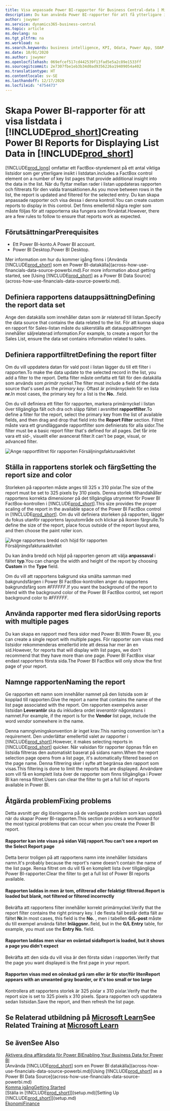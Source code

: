 ```yaml
---
title: Visa anpassade Power BI-rapporter för Business Central-data | Microsoft Docs
description: Du kan använda Power BI-rapporter för att få ytterligare information om data i listor.
author: jswymer
ms.service: dynamics365-business-central
ms.topic: article
ms.devlang: na
ms.tgt_pltfrm: na
ms.workload: na
ms.search.keywords: business intelligence, KPI, Odata, Power App, SOAP, analysis
ms.date: 10/01/2020
ms.author: jswymer
ms.openlocfilehash: 069efcef517cd442539f13fad5e5a2c89e1533ff
ms.sourcegitcommit: 2e7307fbe1eb3b34d0ad9356226a19409054a402
ms.translationtype: HT
ms.contentlocale: sv-SE
ms.lasthandoff: 12/17/2020
ms.locfileid: "4754473"
---
```

# <a name="creating-power-bi-reports-for-displaying-list-data-in-prod_short"></a><span data-ttu-id="98af9-103">Skapa Power BI-rapporter för att visa listdata i [!INCLUDE[prod_short](includes/prod_short.md)]</span><span class="sxs-lookup"><span data-stu-id="98af9-103">Creating Power BI Reports for Displaying List Data in [!INCLUDE[prod_short](includes/prod_short.md)]</span></span>

[!INCLUDE[prod_long](includes/prod_long.md)] <span data-ttu-id="98af9-104">omfattar ett FactBox-styrelement på ett antal viktiga listsidor som ger ytterligare insikt i listdatan.</span><span class="sxs-lookup"><span data-stu-id="98af9-104">includes a FactBox control element on a number of key list pages that provide additional insight into the data in the list.</span></span> <span data-ttu-id="98af9-105">När du flyttar mellan rader i listan uppdateras rapporten och filtrerats för den valda transaktionen.</span><span class="sxs-lookup"><span data-stu-id="98af9-105">As you move between rows in the list, the report is updated and filtered for the selected entry.</span></span> <span data-ttu-id="98af9-106">Du kan skapa anpassade rapporter och visa dessa i denna kontroll.</span><span class="sxs-lookup"><span data-stu-id="98af9-106">You can create custom reports to display in this control.</span></span> <span data-ttu-id="98af9-107">Det finns emellertid några regler som måste följas för att rapporterna ska fungera som förväntat.</span><span class="sxs-lookup"><span data-stu-id="98af9-107">However, there are a few rules to follow to ensure that reports work as expected.</span></span>  

## <a name="prerequisites"></a><span data-ttu-id="98af9-108">Förutsättningar</span><span class="sxs-lookup"><span data-stu-id="98af9-108">Prerequisites</span></span>

- <span data-ttu-id="98af9-109">Ett Power BI-konto.</span><span class="sxs-lookup"><span data-stu-id="98af9-109">A Power BI account.</span></span>
- <span data-ttu-id="98af9-110">Power BI Desktop.</span><span class="sxs-lookup"><span data-stu-id="98af9-110">Power BI Desktop.</span></span>

<span data-ttu-id="98af9-111">Mer information om hur du kommer igång finns i [Använda [!INCLUDE[prod_short](includes/prod_short.md)] som en Power BI-datakälla](across-how-use-financials-data-source-powerbi.md).</span><span class="sxs-lookup"><span data-stu-id="98af9-111">For more information about getting started, see [Using [!INCLUDE[prod_short](includes/prod_short.md)] as a Power BI Data Source](across-how-use-financials-data-source-powerbi.md).</span></span>

## <a name="defining-the-report-data-set"></a><span data-ttu-id="98af9-112">Definiera rapportens datauppsättning</span><span class="sxs-lookup"><span data-stu-id="98af9-112">Defining the report data set</span></span>

<span data-ttu-id="98af9-113">Ange den datakälla som innehåller datan som är relaterad till listan.</span><span class="sxs-lookup"><span data-stu-id="98af9-113">Specify the data source that contains the data related to the list.</span></span> <span data-ttu-id="98af9-114">För att kunna skapa en rapport för Sales-listan måste du säkerställa att datauppsättningen innehåller säljrelaterad information.</span><span class="sxs-lookup"><span data-stu-id="98af9-114">For example, to create a report for the Sales List, ensure the data set contains information related to sales.</span></span>  

## <a name="defining-the-report-filter"></a><span data-ttu-id="98af9-115">Definiera rapportfiltret</span><span class="sxs-lookup"><span data-stu-id="98af9-115">Defining the report filter</span></span>

<span data-ttu-id="98af9-116">Om du vill uppdatera datan för vald post i listan lägger du till ett filter i rapporten.</span><span class="sxs-lookup"><span data-stu-id="98af9-116">To make the data update to the selected record in the list, you add a filter to the report.</span></span> <span data-ttu-id="98af9-117">Detta filter måste omfatta ett fält för den datakälla som används som *primär nyckel*.</span><span class="sxs-lookup"><span data-stu-id="98af9-117">The filter must include a field of the data source that's used as the *primary key*.</span></span> <span data-ttu-id="98af9-118">Oftast är primärnyckeln för en lista **nr.**</span><span class="sxs-lookup"><span data-stu-id="98af9-118">In most cases, the primary key for a list is the **No.**</span></span> <span data-ttu-id="98af9-119">.</span><span class="sxs-lookup"><span data-stu-id="98af9-119">field.</span></span>

<span data-ttu-id="98af9-120">Om du vill definiera ett filter för rapporten, markera primärnyckel i listan över tillgängliga fält och dra och släpp fältet i avsnittet **rapportfilter**.</span><span class="sxs-lookup"><span data-stu-id="98af9-120">To define a filter for the report, select the primary key from the list of available fields, and then drag and drop that field into the **Report Filter** section.</span></span> <span data-ttu-id="98af9-121">Filtret måste vara ett grundläggande rapportfilter som definierats för alla sidor.</span><span class="sxs-lookup"><span data-stu-id="98af9-121">The filter must be a basic report filter that's defined for all pages.</span></span> <span data-ttu-id="98af9-122">Det får inte vara ett sid-, visuellt eller avancerat filter.</span><span class="sxs-lookup"><span data-stu-id="98af9-122">It can't be page, visual, or advanced filter.</span></span>

![Ange rapportfiltret för rapporten Försäljningsfakturaaktivitet](./media/across-how-use-powerbi-reports-factbox/financials-powerbi-report-filter-v3.png)

## <a name="setting-the-report-size-and-color"></a><span data-ttu-id="98af9-124">Ställa in rapportens storlek och färg</span><span class="sxs-lookup"><span data-stu-id="98af9-124">Setting the report size and color</span></span>

<span data-ttu-id="98af9-125">Storleken på rapporten måste anges till 325 x 310 pixlar.</span><span class="sxs-lookup"><span data-stu-id="98af9-125">The size of the report must be set to 325 pixels by 310 pixels.</span></span> <span data-ttu-id="98af9-126">Denna storlek tillhandahåller rapportens korrekta dimensioner på det tillgängliga utrymmet för Power BI FactBox-kontrollen i [!INCLUDE[prod_short](includes/prod_short.md)].</span><span class="sxs-lookup"><span data-stu-id="98af9-126">This size provides the proper scaling of the report in the available space of the Power BI FactBox control in [!INCLUDE[prod_short](includes/prod_short.md)].</span></span> <span data-ttu-id="98af9-127">Om du vill definiera storleken på rapporten, lägger du fokus utanför rapportens layoutområde och klickar på ikonen färgrulle.</span><span class="sxs-lookup"><span data-stu-id="98af9-127">To define the size of the report, place focus outside of the report layout area, and then choose the paint roller icon.</span></span>

![Ange rapportens bredd och höjd för rapporten Försäljningsfakturaaktivitet](./media/across-how-use-powerbi-reports-factbox/financials-powerbi-report-sizing-v3.png)

<span data-ttu-id="98af9-129">Du kan ändra bredd och höjd på rapporten genom att välja **anpassaval** i fältet **typ**.</span><span class="sxs-lookup"><span data-stu-id="98af9-129">You can change the width and height of the report by choosing **Custom** in the **Type** field.</span></span>

<span data-ttu-id="98af9-130">Om du vill att rapportens bakgrund ska smälta samman med bakgrundsfärgen i Power BI FactBox-kontrollen anger du rapportens bakgrundsfärg som *#FFFFFF*.</span><span class="sxs-lookup"><span data-stu-id="98af9-130">If you want the background of the report to blend with the background color of the Power BI FactBox control, set report background color to *#FFFFFF*.</span></span> 

## <a name="using-reports-with-multiple-pages"></a><span data-ttu-id="98af9-131">Använda rapporter med flera sidor</span><span class="sxs-lookup"><span data-stu-id="98af9-131">Using reports with multiple pages</span></span>

<span data-ttu-id="98af9-132">Du kan skapa en rapport med flera sidor med Power BI.</span><span class="sxs-lookup"><span data-stu-id="98af9-132">With Power BI, you can create a single report with multiple pages.</span></span> <span data-ttu-id="98af9-133">För rapporter som visas med listsidor rekommenderas emellertid inte att dessa har mer än en sid.</span><span class="sxs-lookup"><span data-stu-id="98af9-133">However, for reports that will display with list pages, we don't recommend that they have more than one page.</span></span> <span data-ttu-id="98af9-134">Power BI FactBox visar endast rapportens första sida.</span><span class="sxs-lookup"><span data-stu-id="98af9-134">The Power BI FactBox will only show the first page of your report.</span></span>

## <a name="naming-the-report"></a><span data-ttu-id="98af9-135">Namnge rapporten</span><span class="sxs-lookup"><span data-stu-id="98af9-135">Naming the report</span></span>

<span data-ttu-id="98af9-136">Ge rapporten ett namn som innehåller namnet på den listsida som är kopplad till rapporten.</span><span class="sxs-lookup"><span data-stu-id="98af9-136">Give the report a name that contains the name of the list page associated with the report.</span></span> <span data-ttu-id="98af9-137">Om rapporten exempelvis avser listsidan **Leverantör** ska du inkludera ordet *leverantör* någonstans i namnet.</span><span class="sxs-lookup"><span data-stu-id="98af9-137">For example, if the report is for the **Vendor** list page, include the word *vendor* somewhere in the name.</span></span>  

<span data-ttu-id="98af9-138">Denna namngivningskonvention är inget krav.</span><span class="sxs-lookup"><span data-stu-id="98af9-138">This naming convention isn't a requirement.</span></span> <span data-ttu-id="98af9-139">Den underlättar emellertid valet av rapporter i [!INCLUDE[prod_short](includes/prod_short.md)].</span><span class="sxs-lookup"><span data-stu-id="98af9-139">However, it makes selecting reports in [!INCLUDE[prod_short](includes/prod_short.md)] quicker.</span></span> <span data-ttu-id="98af9-140">När valsidan för rapporter öppnas från en listsida filtreras den automatiskt baserat på sidans namn.</span><span class="sxs-lookup"><span data-stu-id="98af9-140">When the report selection page opens from a list page, it's automatically filtered based on the page name.</span></span> <span data-ttu-id="98af9-141">Denna filtrering sker i syfte att begränsa den rapport som visas.</span><span class="sxs-lookup"><span data-stu-id="98af9-141">This filtering is done to limit the reports that are displayed.</span></span> <span data-ttu-id="98af9-142">Användare som vill få en komplett lista över de rapporter som finns tillgängliga i Power BI kan rensa filtret.</span><span class="sxs-lookup"><span data-stu-id="98af9-142">Users can clear the filter to get a full list of reports available in Power BI.</span></span>  

## <a name="fixing-problems"></a><span data-ttu-id="98af9-143">Åtgärda problem</span><span class="sxs-lookup"><span data-stu-id="98af9-143">Fixing problems</span></span>

<span data-ttu-id="98af9-144">Detta avsnitt ger dig lösningarna på de vanligaste problem som kan uppstå när du skapar Power BI-rapporten.</span><span class="sxs-lookup"><span data-stu-id="98af9-144">This section provides a workaround for the most typical problems that can occur when you create the Power BI report.</span></span>  

#### <a name="you-cant-see-a-report-on-the-select-report-page"></a><span data-ttu-id="98af9-145">Rapporter kan inte visas på sidan Välj rapport.</span><span class="sxs-lookup"><span data-stu-id="98af9-145">You can't see a report on the Select Report page</span></span>

<span data-ttu-id="98af9-146">Detta beror troligen på att rapportens namn inte innehåller listsidans namn.</span><span class="sxs-lookup"><span data-stu-id="98af9-146">It's probably because the report's name doesn't contain the name of the list page.</span></span> <span data-ttu-id="98af9-147">Rensa filtret om du vill få en komplett lista över tillgängliga Power BI-rapporter.</span><span class="sxs-lookup"><span data-stu-id="98af9-147">Clear the filter to get a full list of Power BI reports available.</span></span>  

#### <a name="report-is-loaded-but-blank-not-filtered-or-filtered-incorrectly"></a><span data-ttu-id="98af9-148">Rapporten laddas in men är tom, ofiltrerad eller felaktigt filtrerad.</span><span class="sxs-lookup"><span data-stu-id="98af9-148">Report is loaded but blank, not filtered or filtered incorrectly</span></span>

<span data-ttu-id="98af9-149">Bekräfta att rapportens filter innehåller korrekt primärnyckel.</span><span class="sxs-lookup"><span data-stu-id="98af9-149">Verify that the report filter contains the right primary key.</span></span> <span data-ttu-id="98af9-150">I de flesta fall består detta fält av fältet **Nr.**</span><span class="sxs-lookup"><span data-stu-id="98af9-150">In most cases, this field is the **No.**</span></span> <span data-ttu-id="98af9-151">, men i tabellen **G/L-post** måste du till exempel använda fältet **Inläggsnr.**.</span><span class="sxs-lookup"><span data-stu-id="98af9-151">field, but in the **G/L Entry** table, for example, you must use the **Entry No.** field.</span></span>

#### <a name="report-is-loaded-but-it-shows-a-page-you-didnt-expect"></a><span data-ttu-id="98af9-152">Rapporten laddas men visar en oväntad sida</span><span class="sxs-lookup"><span data-stu-id="98af9-152">Report is loaded, but it shows a page you didn't expect</span></span>

<span data-ttu-id="98af9-153">Bekräfta att den sida du vill visa är den första sidan i rapporten.</span><span class="sxs-lookup"><span data-stu-id="98af9-153">Verify that the page you want displayed is the first page in your report.</span></span>  

#### <a name="report-appears-with-an-unwanted-gray-boarder-or-its-too-small-or-too-large"></a><span data-ttu-id="98af9-154">Rapporten visas med en oönskad grå ram eller är för stor/för liten</span><span class="sxs-lookup"><span data-stu-id="98af9-154">Report appears with an unwanted gray boarder, or it's too small or too large</span></span>

<span data-ttu-id="98af9-155">Kontrollera att rapportens storlek är 325 pixlar x 310 pixlar.</span><span class="sxs-lookup"><span data-stu-id="98af9-155">Verify that the report size is set to 325 pixels x 310 pixels.</span></span> <span data-ttu-id="98af9-156">Spara rapporten och uppdatera sedan listsidan.</span><span class="sxs-lookup"><span data-stu-id="98af9-156">Save the report, and then refresh the list page.</span></span>  

## <a name="see-related-training-at-microsoft-learn"></a><span data-ttu-id="98af9-157">Se Relaterad utbildning på [Microsoft Learn](/learn/modules/configure-powerbi-excel-dynamics-365-business-central/index)</span><span class="sxs-lookup"><span data-stu-id="98af9-157">See Related Training at [Microsoft Learn](/learn/modules/configure-powerbi-excel-dynamics-365-business-central/index)</span></span>

## <a name="see-also"></a><span data-ttu-id="98af9-158">Se även</span><span class="sxs-lookup"><span data-stu-id="98af9-158">See Also</span></span>

[<span data-ttu-id="98af9-159">Aktivera dina affärsdata för Power BI</span><span class="sxs-lookup"><span data-stu-id="98af9-159">Enabling Your Business Data for Power BI</span></span>](admin-powerbi.md)  
<span data-ttu-id="98af9-160">[Använda [!INCLUDE[prod_short](includes/prod_short.md)] som en Power BI datakälla](across-how-use-financials-data-source-powerbi.md)</span><span class="sxs-lookup"><span data-stu-id="98af9-160">[Using [!INCLUDE[prod_short](includes/prod_short.md)] as a Power BI Data Source](across-how-use-financials-data-source-powerbi.md)</span></span>  
[<span data-ttu-id="98af9-161">Komma igång</span><span class="sxs-lookup"><span data-stu-id="98af9-161">Getting Started</span></span>](product-get-started.md)  
<span data-ttu-id="98af9-162">[Ställa in [!INCLUDE[prod_short](includes/prod_short.md)]](setup.md)</span><span class="sxs-lookup"><span data-stu-id="98af9-162">[Setting Up [!INCLUDE[prod_short](includes/prod_short.md)]](setup.md)</span></span>  
[<span data-ttu-id="98af9-163">Ekonomi</span><span class="sxs-lookup"><span data-stu-id="98af9-163">Finance</span></span>](finance.md)  
